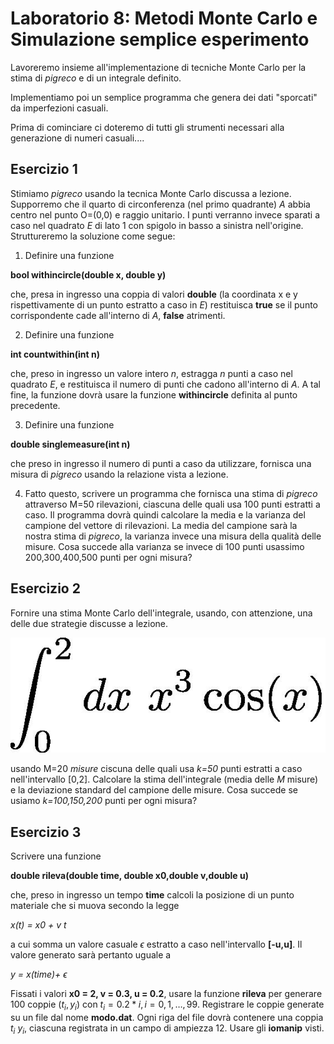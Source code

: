 # Laboratorio 8: Metodi Monte Carlo e Simulazione semplice esperimento

Lavoreremo insieme all'implementazione di tecniche Monte Carlo per la stima di _pigreco_ e di un integrale definito.

Implementiamo poi un semplice programma che genera dei dati "sporcati" da imperfezioni casuali.

Prima di cominciare ci doteremo di tutti gli strumenti necessari alla generazione di numeri casuali....


## Esercizio 1
Stimiamo _pigreco_ usando la tecnica Monte Carlo discussa a lezione. Supporremo che il quarto di  circonferenza (nel primo quadrante) _A_ abbia centro nel punto O=(0,0) e raggio unitario. I punti verranno invece sparati a caso nel quadrato _E_ di lato 1 con spigolo in basso a sinistra nell'origine.  Struttureremo la soluzione come segue:

1. Definire una funzione

__bool withincircle(double x, double y)__

 che, presa in ingresso una coppia di valori __double__ (la coordinata x e y rispettivamente di un punto estratto a caso in _E_) restituisca __true__ se il punto corrispondente cade all'interno di _A_, __false__ atrimenti.

2. Definire una funzione 

__int countwithin(int n)__

che, preso in ingresso un valore intero _n_, estragga _n_ punti a caso nel quadrato _E_, e restituisca il numero di punti che cadono all'interno di _A_. A tal fine, la funzione dovrà usare la funzione __withincircle__ definita al punto precedente.

3. Definire una funzione

__double singlemeasure(int n)__

che preso in ingresso il numero di punti a caso da utilizzare, fornisca una misura di _pigreco_ usando la relazione vista a lezione. 

4. Fatto questo, scrivere un programma che fornisca una stima di _pigreco_ attraverso M=50 rilevazioni, ciascuna delle quali usa 100 punti estratti a caso. Il programma dovrà quindi calcolare la media e la varianza del campione del vettore di rilevazioni. La media del campione sarà  la nostra stima di _pigreco_, la varianza invece una misura della qualità  delle misure. Cosa succede alla varianza se invece di 100 punti usassimo 200,300,400,500  punti per ogni misura?


## Esercizio 2
Fornire una stima Monte Carlo dell'integrale, usando, con attenzione, una delle due strategie discusse a lezione.

 ![](integrale.jpeg)
 
 usando M=20 _misure_ ciscuna delle quali usa _k=50_ punti estratti a caso nell'intervallo [0,2]. Calcolare la stima dell'integrale (media delle _M_ misure) e la deviazione standard del campione delle misure. Cosa succede se usiamo _k=100,150,200_ punti per ogni misura? 
 
 ## Esercizio 3

 Scrivere una funzione

 __double rileva(double time, double x0,double v,double u)__

 che, preso in ingresso un tempo __time__ calcoli la posizione  di un punto materiale che si muova secondo la legge

 _x(t) = x0 + v t_

 a cui somma un valore casuale $\epsilon$  estratto a caso nell'intervallo __[-u,u]__. Il valore generato sarà pertanto uguale a 

 _y = x(time)+ $\epsilon$_

 Fissati i valori __x0 = 2, v = 0.3, u = 0.2__, usare la funzione __rileva__ per generare 100 coppie $(t_i,y_i)$ con $t_i = 0.2 * i, i=0,1,\ldots,99$. Registrare le coppie generate su un file dal nome __modo.dat__. Ogni riga del file dovrà contenere una coppia $t_i$ $y_i$, ciascuna registrata in un campo di ampiezza 12. Usare gli __iomanip__ visti.